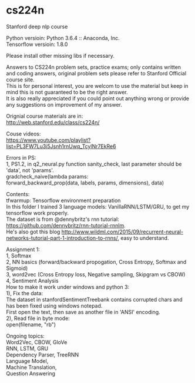 # cs224n  
Stanford deep nlp course  

Python versioin: Python 3.6.4 :: Anaconda, Inc.  
Tensorflow versioin: 1.8.0  

Please install other missing libs if necessary.  

Answers to CS224n problem sets, practice exams; only contains written and coding answers, original problem sets please refer to Stanford Official course site.  
This is for personal interest, you are welcom to use the material but keep in mind this is not guaranteed to be the right answer.  
It is also really appreciated if you could point out anything wrong or provide any suggestions on improvement of my answer.  

Orignial course materials are in:   
http://web.stanford.edu/class/cs224n/  

Couse videos:  
https://www.youtube.com/playlist?list=PL3FW7Lu3i5Jsnh1rnUwq_TcylNr7EkRe6  


Errors in PS:  
1, PS1.2, in q2_neural.py function sanity_check, last parameter should be 'data', not 'params'.   
gradcheck_naive(lambda params:    
    forward_backward_prop(data, labels, params, dimensions), data)  


Contents:  
tfwarmup: Tensorflow environment preparation    
In this folder I trained 3 language models: VanillaRNN/LSTM/GRU, to get my tensorflow work properly.  
The dataset is from @dennybritz's rnn tutorial: https://github.com/dennybritz/rnn-tutorial-rnnlm.   
He's also got this blog http://www.wildml.com/2015/09/recurrent-neural-networks-tutorial-part-1-introduction-to-rnns/, easy to understand.  

Assignment 1:  
1, Softmax    
2, NN basics (forward/backward propogation, Cross Entropy, Softmax and Sigmoid)    
3, word2vec (Cross Entropy loss, Negative sampling, Skipgram vs CBOW)    
4, Sentiment Analysis    
    How to make it work under windows and python 3:    
    1), Fix the data:    
    The dataset in stanfordSentimentTreebank contains corrupted chars and has been fixed using windows notepad.    
    First open the text, then save as another file in 'ANSI' encoding.    
    2), Read file in byte mode:    
    open(filename, "rb")    


Ongoing topics:  
Word2Vec, CBOW, GloVe  
RNN, LSTM, GRU  
Dependency Parser, TreeRNN  
Language Model,   
Machine Translation,  
Question Answering  